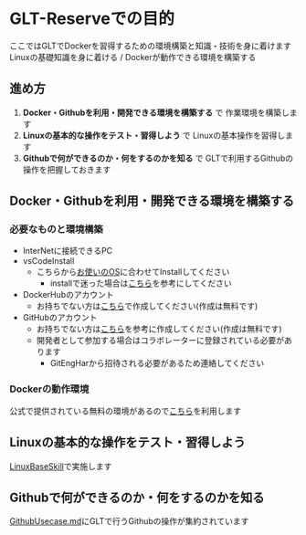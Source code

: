 # GLT-Reserveでの目的

ここではGLTでDockerを習得するための環境構築と知識・技術を身に着けます
Linuxの基礎知識を身に着ける / Dockerが動作できる環境を構築する

## 進め方

1. **Docker・Githubを利用・開発できる環境を構築する** で 作業環境を構築します
2. **Linuxの基本的な操作をテスト・習得しよう** で Linuxの基本操作を習得します
3. **Githubで何ができるのか・何をするのかを知る** で GLTで利用するGithubの操作を把握しておきます

## Docker・Githubを利用・開発できる環境を構築する

### 必要なものと環境構築

- InterNetに接続できるPC
- vsCodeInstall
  - こちらから[お使いのOS](https://code.visualstudio.com/download)に合わせてInstallしてください
    - installで迷った場合は[こちら](https://www.javadrive.jp/vscode/install/index1.html)を参考にしてください 
- DockerHubのアカウント
  - お持ちでない方は[こちら](https://hub.docker.com/signup/)で作成してください(作成は無料です)
- GitHubのアカウント
  - お持ちでない方は[こちら](https://reffect.co.jp/html/create_github_account_first_time/)を参考に作成してください(作成は無料です)
  - 開発者として参加する場合はコラボレーターに登録されている必要があります
    - GitEngHarから招待される必要があるため連絡してください

### Dockerの動作環境

公式で提供されている無料の環境があるので[こちら](https://labs.play-with-docker.com/)を利用します

## Linuxの基本的な操作をテスト・習得しよう

[LinuxBaseSkill](https://github.com/GitEngHar/GrowTheLatestTechnorogy/tree/main/GLT-Reserve/LinuxBaseSkill)で実施します

## Githubで何ができるのか・何をするのかを知る

[GithubUsecase.md](https://github.com/GitEngHar/GrowTheLatestTechnorogy/blob/main/GLT-Reserve/GithubUsecase.md)にGLTで行うGithubの操作が集約されています